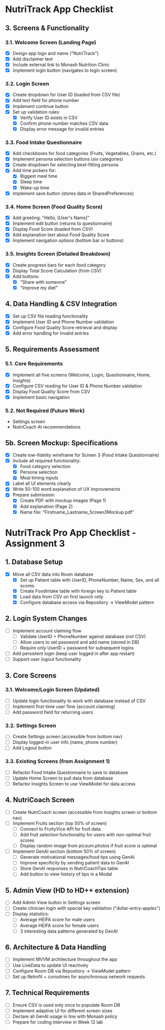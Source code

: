 # NutriTrack App Checklist

## 3. Screens & Functionality

### 3.1. Welcome Screen (Landing Page)
- [x] Design app logo and name ("NutriTrack")
- [x] Add disclaimer text
- [x] Include external link to Monash Nutrition Clinic
- [x] Implement login button (navigates to login screen)

### 3.2. Login Screen
- [x] Create dropdown for User ID (loaded from CSV file)
- [x] Add text field for phone number
- [x] Implement continue button
- [x] Set up validation rules:
    - [x] Verify User ID exists in CSV
    - [x] Confirm phone number matches CSV data
    - [x] Display error message for invalid entries

### 3.3. Food Intake Questionnaire
- [x] Add checkboxes for food categories (Fruits, Vegetables, Grains, etc.)
- [x] Implement persona selection buttons (six categories)
- [x] Create dropdown for selecting best-fitting persona
- [x] Add time pickers for:
    - [x] Biggest meal time
    - [x] Sleep time
    - [x] Wake-up time
- [x] Implement save button (stores data in SharedPreferences)

### 3.4. Home Screen (Food Quality Score)
- [x] Add greeting: "Hello, [User's Name]"
- [x] Implement edit button (returns to questionnaire)
- [x] Display Food Score (loaded from CSV)
- [x] Add explanation text about Food Quality Score
- [x] Implement navigation options (bottom bar or buttons)

### 3.5. Insights Screen (Detailed Breakdown)
- [x] Create progress bars for each food category
- [x] Display Total Score Calculation (from CSV)
- [x] Add buttons:
    - [x] "Share with someone"
    - [x] "Improve my diet"

## 4. Data Handling & CSV Integration
- [x] Set up CSV file reading functionality
- [x] Implement User ID and Phone Number validation
- [x] Configure Food Quality Score retrieval and display
- [x] Add error handling for invalid entries

## 5. Requirements Assessment

### 5.1. Core Requirements
- [x] Implement all five screens (Welcome, Login, Questionnaire, Home, Insights)
- [x] Configure CSV reading for User ID & Phone Number validation
- [x] Display Food Quality Score from CSV
- [x] Implement basic navigation

### 5.2. Not Required (Future Work)
- Settings screen
- NutriCoach AI recommendations

## 5b. Screen Mockup: Specifications
- [x] Create low-fidelity wireframe for Screen 3 (Food Intake Questionnaire)
- [x] Include all required functionality:
    - [x] Food category selection
    - [x] Persona selection
    - [x] Meal timing inputs
- [x] Label all UI elements clearly
- [x] Write 50-100 word explanation of UX improvements
- [x] Prepare submission:
    - [x] Create PDF with mockup images (Page 1)
    - [x] Add explanation (Page 2)
    - [x] Name file: "Firstname_Lastname_Screen3Mockup.pdf"

# NutriTrack Pro App Checklist - Assignment 3

## 1. Database Setup
- [x] Move all CSV data into Room database
  - [x] Set up Patient table with UserID, PhoneNumber, Name, Sex, and all scores
  - [x] Create FoodIntake table with foreign key to Patient table
  - [x] Load data from CSV on first launch only
  - [x] Configure database access via Repository → ViewModel pattern

## 2. Login System Changes
- [ ] Implement account claiming flow
  - [ ] Validate UserID + PhoneNumber against database (not CSV)
  - [ ] Allow users to set password and add name (stored in DB)
  - [ ] Require only UserID + password for subsequent logins
- [ ] Add persistent login (keep user logged in after app restart)
- [ ] Support user logout functionality

## 3. Core Screens

### 3.1. Welcome/Login Screen (Updated)
- [ ] Update login functionality to work with database instead of CSV
- [ ] Implement first-time user flow (account claiming)
- [ ] Add password field for returning users

### 3.2. Settings Screen
- [ ] Create Settings screen (accessible from bottom nav)
- [ ] Display logged-in user info (name, phone number)
- [ ] Add Logout button

### 3.3. Existing Screens (from Assignment 1)
- [ ] Refactor Food Intake Questionnaire to save to database
- [ ] Update Home Screen to pull data from database
- [ ] Refactor Insights Screen to use ViewModel for data access

## 4. NutriCoach Screen
- [ ] Create NutriCoach screen (accessible from Insights screen or bottom nav)
- [ ] Implement Fruits section (top 50% of screen)
  - [ ] Connect to FruityVice API for fruit data
  - [ ] Add fruit selection functionality for users with non-optimal fruit scores
  - [ ] Display random image from picsum.photos if fruit score is optimal
- [ ] Implement GenAI section (bottom 50% of screen)
  - [ ] Generate motivational messages/food tips using GenAI
  - [ ] Improve specificity by sending patient data to GenAI
  - [ ] Store GenAI responses in NutriCoachTips table
  - [ ] Add button to view history of tips in a Modal

## 5. Admin View (HD to HD++ extension)
- [ ] Add Admin View button in Settings screen
- [ ] Create clinician login with special key validation ("dollar-entry-apples")
- [ ] Display statistics:
  - [ ] Average HEIFA score for male users
  - [ ] Average HEIFA score for female users
  - [ ] 3 interesting data patterns generated by GenAI

## 6. Architecture & Data Handling
- [ ] Implement MVVM architecture throughout the app
- [ ] Use LiveData to update UI reactively
- [ ] Configure Room DB via Repository → ViewModel pattern
- [ ] Set up Retrofit + coroutines for asynchronous network requests

## 7. Technical Requirements
- [ ] Ensure CSV is used only once to populate Room DB
- [ ] Implement adaptive UI for different screen sizes
- [ ] Declare all GenAI usage in line with Monash policy
- [ ] Prepare for coding interview in Week 12 lab